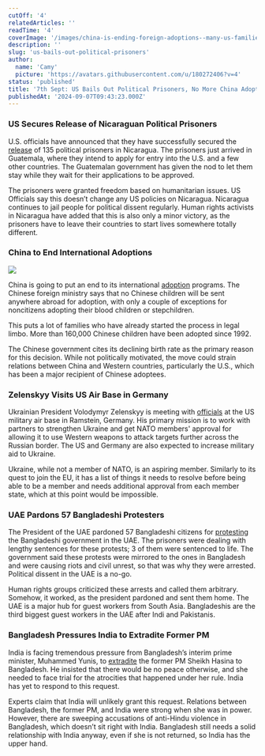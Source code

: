 ```yaml
---
cutOff: '4'
relatedArticles: ''
readTime: '4'
coverImage: '/images/china-is-ending-foreign-adoptions--many-us-families-getting-put-in-limbo--1--g5OD.webp'
description: ''
slug: 'us-bails-out-political-prisoners'
author:
  name: 'Camy'
  picture: 'https://avatars.githubusercontent.com/u/180272406?v=4'
status: 'published'
title: '7th Sept: US Bails Out Political Prisoners, No More China Adoptions'
publishedAt: '2024-09-07T09:43:23.000Z'
---
```


### US Secures Release of Nicaraguan Political Prisoners

U.S. officials have announced that they have successfully secured the [release](https://apnews.com/article/nicaragua-guatemala-prisoners-freed-7244a080da577a7992d55e2677630861) of 135 political prisoners in Nicaragua. The prisoners just arrived in Guatemala, where they intend to apply for entry into the U.S. and a few other countries. The Guatemalan government has given the nod to let them stay while they wait for their applications to be approved.

The prisoners were granted freedom based on humanitarian issues. US Officials say this doesn’t change any US policies on Nicaragua. Nicaragua continues to jail people for political dissent regularly. Human rights activists in Nicaragua have added that this is also only a minor victory, as the prisoners have to leave their countries to start lives somewhere totally different. 

### China to End International Adoptions

![](/images/china-is-ending-foreign-adoptions--many-us-families-getting-put-in-limbo--1--AwNT.webp)

China is going to put an end to its international [adoption](https://edition.cnn.com/2024/09/06/china/china-ends-foreign-adoptions-children-intl-hnk/index.html) programs. The Chinese foreign ministry says that no Chinese children will be sent anywhere abroad for adoption, with only a couple of exceptions for noncitizens adopting their blood children or stepchildren.

This puts a lot of families who have already started the process in legal limbo. More than 160,000 Chinese children have been adopted since 1992.

The Chinese government cites its declining birth rate as the primary reason for this decision. While not politically motivated, the move could strain relations between China and Western countries, particularly the U.S., which has been a major recipient of Chinese adoptees.

### Zelenskyy Visits US Air Base in Germany

Ukrainian President Volodymyr Zelenskyy is meeting with [officials](https://www.dw.com/en/ukraine-updates-zelenskyy-attends-ramstein-meeting/live-70148494) at the US military air base in Ramstein, Germany. His primary mission is to work with partners to strengthen Ukraine and get NATO members' approval for allowing it to use Western weapons to attack targets further across the Russian border. The US and Germany are also expected to increase military aid to Ukraine.

Ukraine, while not a member of NATO, is an aspiring member. Similarly to its quest to join the EU, it has a list of things it needs to resolve before being able to be a member and needs additional approval from each member state, which at this point would be impossible. 

### UAE Pardons 57 Bangladeshi Protesters

The President of the UAE pardoned 57 Bangladeshi citizens for [protesting](https://www.aljazeera.com/news/2024/9/3/uae-pardons-57-bangladeshis-jailed-for-anti-hasina-protests) the Bangladeshi government in the UAE. The prisoners were dealing with lengthy sentences for these protests; 3 of them were sentenced to life. The government said these protests were mirrored to the ones in Bangladesh and were causing riots and civil unrest, so that was why they were arrested. Political dissent in the UAE is a no-go. 

Human rights groups criticized these arrests and called them arbitrary. Somehow, it worked, as the president pardoned and sent them home. The UAE is a major hub for guest workers from South Asia. Bangladeshis are the third biggest guest workers in the UAE after Indi and Pakistanis. 

### Bangladesh Pressures India to Extradite Former PM

India is facing tremendous pressure from Bangladesh’s interim prime minister, Muhammed Yunis, to [extradite](https://www.scmp.com/week-asia/politics/article/3277380/india-faces-pressure-bangladesh-extradite-sheikh-hasina-over-her-atrocities) the former PM Sheikh Hasina to Bangladesh. He insisted that there would be no peace otherwise, and she needed to face trial for the atrocities that happened under her rule. India has yet to respond to this request. 

Experts claim that India will unlikely grant this request. Relations between Bangladesh, the former PM, and India were strong when she was in power. However, there are sweeping accusations of anti-Hindu violence in Bangladesh, which doesn’t sit right with India. Bangladesh still needs a solid relationship with India anyway, even if she is not returned, so India has the upper hand. 